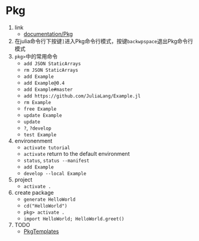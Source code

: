 # Pkg

1. link
   * [documentation/Pkg](https://docs.julialang.org/en/v1/stdlib/Pkg/)
2. 在julia命令行下按键`]`进入Pkg命令行模式，按键`backwpspace`退出Pkg命令行模式
3. `pkg>`中的常用命令
   * `add JSON StaticArrays`
   * `rm JSON StaticArrays`
   * `add Example`
   * `add Example@0.4`
   * `add Example#master`
   * `add https://github.com/JuliaLang/Example.jl`
   * `rm Example`
   * `free Example`
   * `update Example`
   * `update`
   * `?`, `?develop`
   * `test Example`
4. environenment
   * `activate tutorial`
   * `activate` return to the default environment
   * `status`, `status --manifest`
   * `add Example`
   * `develop --local Example`
5. project
   * `activate .`
6. create package
   * `generate HelloWorld`
   * `cd("HelloWorld")`
   * `pkg> activate .`
   * `import HelloWorld; HelloWorld.greet()`
7. TODO
   * [PkgTemplates](https://github.com/invenia/PkgTemplates.jl)
